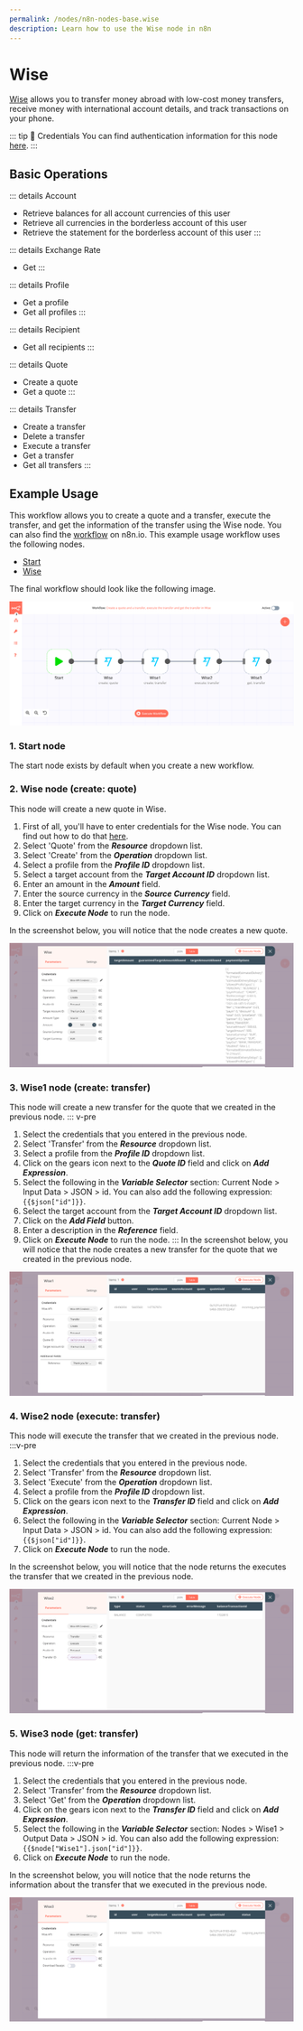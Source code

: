 ```yaml
---
permalink: /nodes/n8n-nodes-base.wise
description: Learn how to use the Wise node in n8n
---
```


# Wise

[Wise](https://wise.com) allows you to transfer money abroad with low-cost money transfers, receive money with international account details, and track transactions on your phone.

::: tip 🔑 Credentials
You can find authentication information for this node [here](../../../credentials/Wise/README.md).
:::

## Basic Operations

::: details Account
- Retrieve balances for all account currencies of this user
- Retrieve all currencies in the borderless account of this user
- Retrieve the statement for the borderless account of this user
:::

::: details Exchange Rate
- Get
:::

::: details Profile
- Get a profile
- Get all profiles
:::

::: details Recipient
- Get all recipients
:::

::: details Quote
- Create a quote
- Get a quote
:::

::: details Transfer
- Create a transfer
- Delete a transfer
- Execute a transfer
- Get a transfer
- Get all transfers
:::

## Example Usage

This workflow allows you to create a quote and a transfer, execute the transfer, and get the information of the transfer using the Wise node. You can also find the [workflow](https://n8n.io/workflows/992) on n8n.io. This example usage workflow uses the following nodes.
- [Start](../../core-nodes/Start/README.md)
- [Wise]()

The final workflow should look like the following image.

![A workflow with the Wise node](./workflow.png)

### 1. Start node

The start node exists by default when you create a new workflow.

### 2. Wise node (create: quote)

This node will create a new quote in Wise.

1. First of all, you'll have to enter credentials for the Wise node. You can find out how to do that [here](../../../credentials/Wise/README.md).
2. Select 'Quote' from the ***Resource*** dropdown list.
3. Select 'Create' from the ***Operation*** dropdown list.
4. Select a profile from the ***Profile ID*** dropdown list.
5. Select a target account from the ***Target Account ID*** dropdown list.
6. Enter an amount in the ***Amount*** field.
7. Enter the source currency in the ***Source Currency*** field.
8. Enter the target currency in the ***Target Currency*** field.
9. Click on ***Execute Node*** to run the node.

In the screenshot below, you will notice that the node creates a new quote.

![Using the Wise node to create a new quote](./Wise_node.png)

### 3. Wise1 node (create: transfer)

This node will create a new transfer for the quote that we created in the previous node.
::: v-pre
1. Select the credentials that you entered in the previous node.
2. Select 'Transfer' from the ***Resource*** dropdown list.
3. Select a profile from the ***Profile ID*** dropdown list.
4. Click on the gears icon next to the ***Quote ID*** field and click on ***Add Expression***.
5. Select the following in the ***Variable Selector*** section: Current Node > Input Data > JSON > id. You can also add the following expression: `{{$json["id"]}}`.
6. Select the target account from the ***Target Account ID*** dropdown list.
7. Click on the ***Add Field*** button.
8. Enter a description in the ***Reference*** field.
9. Click on ***Execute Node*** to run the node.
:::
In the screenshot below, you will notice that the node creates a new transfer for the quote that we created in the previous node.

![Using the Wise node to create a new transfer](./Wise1_node.png)

### 4. Wise2 node (execute: transfer)

This node will execute the transfer that we created in the previous node.
:::v-pre
1. Select the credentials that you entered in the previous node.
2. Select 'Transfer' from the ***Resource*** dropdown list.
3. Select 'Execute' from the ***Operation*** dropdown list.
4. Select a profile from the ***Profile ID*** dropdown list.
5. Click on the gears icon next to the ***Transfer ID*** field and click on ***Add Expression***.
6. Select the following in the ***Variable Selector*** section: Current Node > Input Data > JSON > id. You can also add the following expression: `{{$json["id"]}}`.
7. Click on ***Execute Node*** to run the node.

In the screenshot below, you will notice that the node returns the executes the transfer that we created in the previous node.

![Using the Wise node to execute a transfer](./Wise2_node.png)

### 5. Wise3 node (get: transfer)

This node will return the information of the transfer that we executed in the previous node.
:::v-pre
1. Select the credentials that you entered in the previous node.
2. Select 'Transfer' from the ***Resource*** dropdown list.
3. Select 'Get' from the ***Operation*** dropdown list.
4. Click on the gears icon next to the ***Transfer ID*** field and click on ***Add Expression***.
5. Select the following in the ***Variable Selector*** section: Nodes > Wise1 > Output Data > JSON > id. You can also add the following expression: `{{$node["Wise1"].json["id"]}}`.
6. Click on ***Execute Node*** to run the node.

In the screenshot below, you will notice that the node returns the information about the transfer that we executed in the previous node.

![Using the Wise node to get a transfer](./Wise3_node.png)
